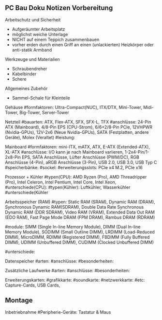 PC Bau Doku Notizen
Vorbereitung
- 

Arbeitschutz und Sicherheit
- Aufgeräumter Arbeitsplatz
- möglichst weiche Unterlage
- NICHT auf einem Teppich zusammenbauen
- vorher erden durch einen Griff an einen (unlackierten) Heizkörper oder anti-statik Armband

Werkzeuge und Materialien
- Schraubendreher
- Kabelbinder
- Schere

Allgemeines Zubehör
- Sammel-Schale für Kleinteile

Gehäuse
#formfaktoren: Ultra-Compact(NUC), ITX/DTX, Mini-Tower, Midi-Tower, Big-Tower, Server-Tower

Netzteil
#bauarten: ATX, Flex-ATX, SFX, SFX-L, TFX
#anschlüsse: 24-Pin ATX (Mainboard), 4/8-Pin EPS (CPU-Strom), 6/6+2/8-Pin PCIe, 12VHPWR (Nvidia-GPUs), 12V-2x6 (Neue Nvidia-GPUs), SATA (Festplatten, andere Geräte), Molex (Veraltet)
#leistung: 

Mainboard
#formfaktoren: mini-ITX, mATX, ATX, E-ATX (Extended-ATX), XL-ATX
#anschlüsse: I/O kann je nach Mainboard variieren, 1-2x4-Pin/1-2x8-Pin EPS, SATA Anschlüsse, Lüfter Anschlüsse (PWM/DC), RGB Anschlüsse (4-Pin), aRGB Anschlüsse (3-Pin), USB 2.0, USB 3.0, USB Typ C
#speicherbänke:
#sockel:
#erweiterungsslots: PCIe x4 M.2, PCIe x16

Prozessor + Kühler
#typen(CPU): AMD Ryzen (Pro), AMD Threadripper (Pro), Intel Celeron, Intel Pentium, Intel Core, Intel Xeon,
#unterschiede(CPU): 
#typen(Kühler): Luftkühler, Wasserkühler
#unterschiede(Kühler

Arbeitsspeicher (RAM)
#typen: Static RAM (SRAM), Dynamic RAM (DRAM), Synchronous Dynamic RAM(SDRAM), Double Data Rate Synchronous Dynamic RAM (DDR SDRAM), Video RAM (VRAM), 
	Extended Data Out RAM (EDO RAM), Fast Page Mode DRAM (FPM DRAM), Rambus DRAM (RDRAM)

#module: SIMM (Single In-line Memory Module), DIMM (Dual In-line Memory Module), SODIMM (Small Outline DIMM), LRDIMM (Load-Reduced DIMM), MicroDIMM, RDIMM (Registered DIMM), 
	 FBDIMM (Fully Buffered DIMM), UDIMM (Unbuffered DIMM), CUDIMM (Clocked Unbuffered DIMM)

#unterschiede:

Datenspeicher
#arten:
#anschlüsse:
#besonderheiten:

Zusätzliche Laufwerke
#arten:
#anschlüsse:
#besonderheiten:

Erweiterungskarten:
#grafikkarte: 
#soundkarte:
#netzwerkkarte:
#etc: Capture-Cards, USB Cards, 

Montage
- 

Inbetriebnahme
#Peripherie-Geräte: Tastatur & Maus
